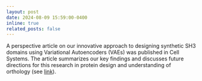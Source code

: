 ```yaml
---
layout: post
date: 2024-08-09 15:59:00-0400
inline: true
related_posts: false
---
```


A perspective article on our innovative approach to designing synthetic SH3 domains using Variational Autoencoders (VAEs) was published in Cell Systems. The article summarizes our key findings and discusses future directions for this research in protein design and understanding of orthology (see [link](https://www.sciencedirect.com/science/article/pii/S2666389924001855)).
